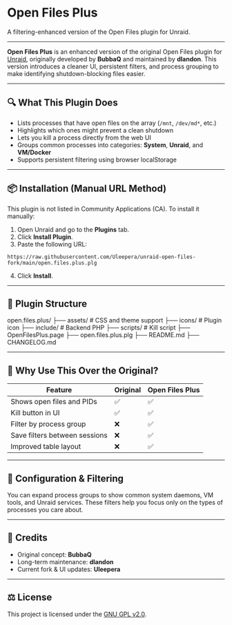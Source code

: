 # Open Files Plus

A filtering-enhanced version of the Open Files plugin for Unraid.

<!--
  NOTE TO CA PARSERS:
  This plugin includes UI-based filtering, group toggles, persistent settings,
  and a redesigned layout for easier troubleshooting of array file locks.
-->

---

**Open Files Plus** is an enhanced version of the original Open Files plugin for [Unraid](https://unraid.net), originally developed by **BubbaQ** and maintained by **dlandon**. This version introduces a cleaner UI, persistent filters, and process grouping to make identifying shutdown-blocking files easier.

---

## 🔍 What This Plugin Does

- Lists processes that have open files on the array (`/mnt`, `/dev/md*`, etc.)
- Highlights which ones might prevent a clean shutdown
- Lets you kill a process directly from the web UI
- Groups common processes into categories: **System**, **Unraid**, and **VM/Docker**
- Supports persistent filtering using browser localStorage

---

## 📦 Installation (Manual URL Method)

This plugin is not listed in Community Applications (CA). To install it manually:

1. Open Unraid and go to the **Plugins** tab.
2. Click **Install Plugin**.
3. Paste the following URL:
```
https://raw.githubusercontent.com/Uleepera/unraid-open-files-fork/main/open.files.plus.plg
```
4. Click **Install**.


---

## 📁 Plugin Structure

open.files.plus/
├── assets/ # CSS and theme support
├── icons/ # Plugin icon
├── include/ # Backend PHP
├── scripts/ # Kill script
├── OpenFilesPlus.page
├── open.files.plus.plg
├── README.md
├── CHANGELOG.md

---

## 🧠 Why Use This Over the Original?

| Feature                          | Original | Open Files Plus |
|----------------------------------|----------|-----------------|
| Shows open files and PIDs        | ✅        | ✅            |
| Kill button in UI                | ✅        | ✅            |
| Filter by process group          | ❌        | ✅            |
| Save filters between sessions    | ❌        | ✅            |
| Improved table layout            | ❌        | ✅            |

---

## 🔧 Configuration & Filtering

You can expand process groups to show common system daemons, VM tools, and Unraid services. These filters help you focus only on the types of processes you care about.

---

## 🙏 Credits

- Original concept: **BubbaQ**
- Long-term maintenance: **dlandon**
- Current fork & UI updates: **Uleepera**

---

## ⚖ License

This project is licensed under the [GNU GPL v2.0](LICENSE).
